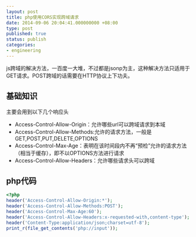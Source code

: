 ```yaml
---
layout: post
title: php使用CORS实现跨域请求
date: 2014-09-06 20:04:41.000000000 +08:00
type: post
published: true
status: publish
categories:
- engineering
---
```

js跨域的解决方法，一百度一大堆，不过都是jsonp为主，这种解决方法只适用于GET请求。POST跨域的话需要在HTTP协议上下功夫。
## 基础知识
主要会用到以下几个响应头
+ Access-Control-Allow-Origin：允许哪些url可以跨域请求到本域
+ Access-Control-Allow-Methods:允许的请求方法，一般是GET,POST,PUT,DELETE,OPTIONS
+ Access-Control-Max-Age：表明在该时间段内不再“预检”允许的请求方法（相当于缓存），即不以OPTIONS方法进行请求
+ Access-Control-Allow-Headers：允许哪些请求头可以跨域

## php代码

```php
<?php
header('Access-Control-Allow-Origin:*');
header('Access-Control-Allow-Methods:POST');
header('Access-Control-Max-Age:60');
header('Access-Control-Allow-Headers:x-requested-with,content-type');
header('Content-Type:application/json;charset=utf-8');
print_r(file_get_contents('php://input'));
```